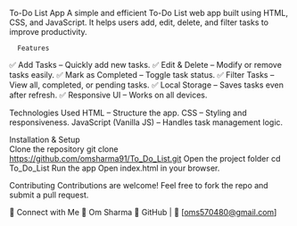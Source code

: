 To-Do List App
A simple and efficient To-Do List web app built using HTML, CSS, and JavaScript. It helps users add, edit, delete, and filter tasks to improve productivity.

      Features
✅ Add Tasks – Quickly add new tasks.
✅ Edit & Delete – Modify or remove tasks easily.
✅ Mark as Completed – Toggle task status.
✅ Filter Tasks – View all, completed, or pending tasks.
✅ Local Storage – Saves tasks even after refresh.
✅ Responsive UI – Works on all devices.

  Technologies Used
HTML – Structure the app.
CSS – Styling and responsiveness.
JavaScript (Vanilla JS) – Handles task management logic.

  Installation & Setup  
Clone the repository
git clone https://github.com/omsharma91/To_Do_List.git
Open the project folder
cd To_Do_List
Run the app
Open index.html in your browser.

  Contributing
Contributions are welcome! Feel free to fork the repo and submit a pull request.

📩 Connect with Me
👤 Om Sharma
🔗 GitHub | 📧 [oms570480@gmail.com] 
